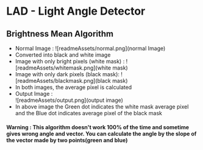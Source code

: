 # LAD - Light Angle Detector
## Brightness Mean Algorithm
- Normal Image :
![readmeAssets/normal.png](normal Image)         
- Converted into black and white image
- Image with only bright pixels (white mask) :
![readmeAssets/whitemask.png](white mask)
- Image with only dark pixels (black mask):
![readmeAssets/blackmask.png](black mask)
- In both images, the average pixel is calculated
- Output Image :        
![readmeAssets/output.png](output image)
- In above image the Green dot indicates the white mask average pixel and the Blue dot indicates average pixel of the black mask    
#### Warning : This algorithm doesn't work 100% of the time and sometime gives wrong angle and vector. You can calculate the angle by the slope of the vector made by two points(green and blue)
